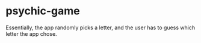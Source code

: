 # psychic-game
Essentially, the app randomly picks a letter, and the user has to guess which letter the app chose.
